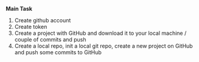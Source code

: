 **Main Task** 

1. Create github account
2. Create token
3. Create a project with GitHub and download it to your local machine / couple of commits and push
4. Create a local repo, init a local git repo, create a new project on GitHub and push some commits to GitHub